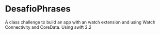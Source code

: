 # DesafioPhrases
A class challenge to build an app with an watch extension and using Watch Connectivity and CoreData. Using swift 2.2
